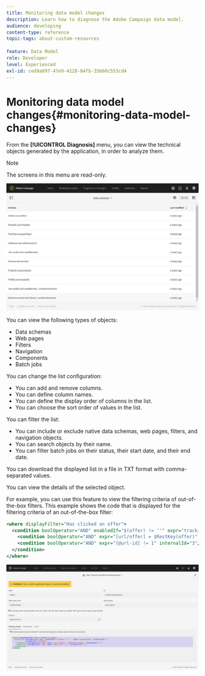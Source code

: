 ```yaml
---
title: Monitoring data model changes
description: Learn how to diagnose the Adobe Campaign data model.
audience: developing
content-type: reference
topic-tags: about-custom-resources

feature: Data Model
role: Developer
level: Experienced
exl-id: ced9a897-47e9-4128-84fb-35660c553cd4
---
```

# Monitoring data model changes{#monitoring-data-model-changes}

From the **[!UICONTROL Diagnosis]** menu, you can view the technical objects generated by the application, in order to analyze them.

>[!NOTE]
>
>The screens in this menu are read-only.

![](assets/diagnostic.png)

You can view the following types of objects:

* Data schemas
* Web pages
* Filters
* Navigation
* Components
* Batch jobs

You can change the list configuration:

* You can add and remove columns.
* You can define column names.
* You can define the display order of columns in the list.
* You can choose the sort order of values in the list.

You can filter the list:

* You can include or exclude native data schemas, web pages, filters, and navigation objects.
* You can search objects by their name.
* You can filter batch jobs on their status, their start date, and their end date.

You can download the displayed list in a file in TXT format with comma-separated values.

You can view the details of the selected object.

For example, you can use this feature to view the filtering criteria of out-of-the-box filters. This example shows the code that is displayed for the filtering criteria of an out-of-the-box filter:

```xml
<where displayFilter="Has clicked an offer">
  <condition boolOperator="AND" enabledIf="$(offer) != ''" expr="trackingLog" internalId="1" setOperator="EXISTS">
    <condition boolOperator="AND" expr="[url/offer] = $RestKey(offer)" internalId="2"/>
    <condition boolOperator="AND" expr="[@url-id] != 1" internalId="3"/>
  </condition>
</where>
```

![](assets/diagnosis_filter_criteria.png)